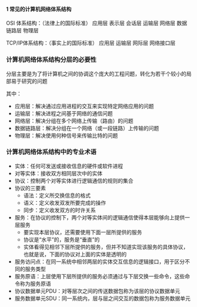 #### 1 常见的计算机网络体系结构

OSI 体系结构：（法律上的国际标准）
	应用层
	表示层
	会话层
	运输层
	网络层
	数据链路层
	物理层

TCP/IP体系结构：（事实上的国际标准）
	应用层
	运输层
	网际层
	网络接口层


### 计算机网络体系结构分层的必要性

分层主要是为了将计算机之间的协调这个庞大的工程问题，转化为若干个较小的局部易于研究的问题

其中：
* 应用层：解决通过应用进程的交互来实现特定网络应用的问题
* 运输层：解决进程之间基于网络的通信问题
* 网络层：解决分组在多个网络上传输（路由）的问题
* 数据链路层：解决分组在一个网络（或一段链路）上传输的问题
* 物理层：解决使用何种信号来传输比特的问题

### 计算机网络体系结构中的专业术语

* 实体：任何可发送或接收信息的硬件或软件进程
* 对等实体：接收双方相同层次中的实体
* 协议：控制两个对等实体进行逻辑通信的规则的集合
* 协议的三要素
   * 语法：定义所交换信息的格式
   * 语义：定义收发双发所要完成的操作
   * 同步：定义收发双方的时许关系
* 服务：在协议的控制下，两个对等实体间的逻辑通信使得本层能够向上提供一层服务
   * 要实现本层协议，还需要使用下面一层所提供的服务
   * 协议是“水平”的，服务是“垂直”的
   * 实体看得见相邻下层所提供的服务，但并不知道实现该服务的具体协议，也就是说，下面的协议对上面的实体是透明的
* 服务访问点：在同一系统中相邻两层的实体交互信息的逻辑接口，用于区分不同的服务类型
* 服务原语：上层使用下层所提供的服务必须通过与下层交换一些命令，这些命令称为服务原语
* 协议数据单元PDU：对等层次之间的传送数据包称为该层的协议数据单元
* 服务数据单元SDU：同一系统内，层与层之间交互的数据包称为服务数据单元
